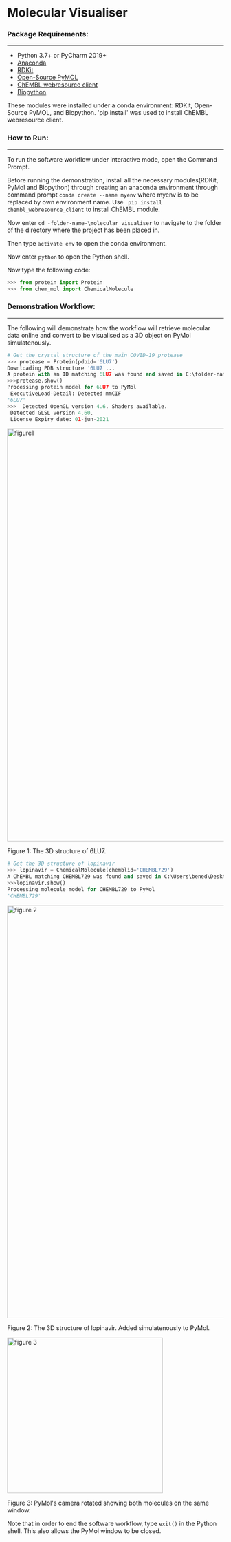 # Molecular Visualiser

### Package Requirements:
-----------
 - Python 3.7+ or PyCharm 2019+
 - [Anaconda](https://www.anaconda.com/products/individual)
 - [RDKit](https://www.rdkit.org/docs/index.html) 
 - [Open-Source PyMOL](https://pymolwiki.org/index.php/Windows_Install)
 - [ChEMBL webresource client](https://chembl.gitbook.io/chembl-interface-documentation/web-services)
 - [Biopython](https://biopython.org/)
 
 These modules were installed under a conda environment: RDKit, Open-Source PyMOL, and Biopython. 
 'pip install' was used to install ChEMBL webresource client.

### How to Run:
-----------
To run the software workflow under interactive mode, open the Command Prompt.

Before running the demonstration, install all the necessary modules(RDKit, PyMol and Biopython) through creating an anaconda environment through command prompt `conda create --name myenv`  where myenv is to be replaced by own environment name. Use ` pip install chembl_webresource_client` to install ChEMBL module.

Now enter `cd -folder-name-\molecular_visualiser` to navigate to the folder of the directory where the project has been placed in.  

Then type `activate env` to open the conda environment.

Now enter `python` to open the Python shell. 

Now type the following code:

```python
>>> from protein import Protein
>>> from chem_mol import ChemicalMolecule
```

### Demonstration Workflow:
-----------
The following will demonstrate how the workflow will retrieve molecular data online and convert to be visualised as a 3D object on PyMol simulatenously. 

```python
# Get the crystal structure of the main COVID-19 protease
>>> protease = Protein(pdbid='6LU7')
Downloading PDB structure '6LU7'...
A protein with an ID matching 6LU7 was found and saved in C:\folder-name\molecular_visualiser\data\6lu7.cif
>>>protease.show()
Processing protein model for 6LU7 to PyMol
 ExecutiveLoad-Detail: Detected mmCIF
'6LU7'
>>>  Detected OpenGL version 4.6. Shaders available.
 Detected GLSL version 4.60.
 License Expiry date: 01-jun-2021
```
<img width="960" alt="figure1" src="https://user-images.githubusercontent.com/53241776/100229644-70893f80-2f89-11eb-8f48-d5260a566abb.png">

Figure 1: The 3D structure of 6LU7.

```python
# Get the 3D structure of lopinavir
>>> lopinavir = ChemicalMolecule(chemblid='CHEMBL729')
A ChEMBL matching CHEMBL729 was found and saved in C:\Users\bened\Desktop\molecular_visualiser\data\CHEMBL729.mol
>>>lopinavir.show()     
Processing molecule model for CHEMBL729 to PyMol
'CHEMBL729'
```
<img width="960" alt="figure 2" src="https://user-images.githubusercontent.com/53241776/100229676-7c750180-2f89-11eb-8720-5a926934d380.png">

Figure 2: The 3D structure of lopinavir. Added simulatenously to PyMol.

<img width="362" alt="figure 3" src="https://user-images.githubusercontent.com/53241776/100230106-20f74380-2f8a-11eb-9d2a-d88b846fa55f.png">

Figure 3: PyMol's camera rotated showing both molecules on the same window.

Note that in order to end the software workflow, type `exit()` in the Python shell. This also allows the PyMol window to be closed.
